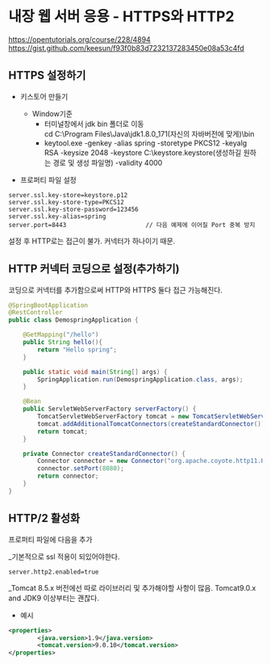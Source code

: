 내장 웹 서버 응용 - HTTPS와 HTTP2
===

https://opentutorials.org/course/228/4894
https://gist.github.com/keesun/f93f0b83d7232137283450e08a53c4fd

HTTPS 설정하기
---
+ 키스토어 만들기  
  - Window기준  
    - 터미널창에서 jdk bin 폴더로 이동  
      cd C:\Program Files\Java\jdk1.8.0_171(자신의 자바버전에 맞게)\bin
    - keytool.exe -genkey -alias spring -storetype PKCS12 -keyalg RSA -keysize 2048 -keystore C:\keystore\.keystore(생성하길 원하는 경로 및 생성 파일명) -validity 4000

+ 프로퍼티 파일 설정
```
server.ssl.key-store=keystore.p12
server.ssl.key-store-type=PKCS12
server.ssl.key-store-password=123456
server.ssl.key-alias=spring
server.port=8443                      // 다음 예제에 이어질 Port 중복 방지
```

설정 후 HTTP로는 접근이 불가. 커넥터가 하나이기 때문. 

HTTP 커넥터 코딩으로 설정(추가하기)
---
코딩으로 커넥터를 추가함으로써 HTTP와 HTTPS 둘다 접근 가능해진다.  

```java
@SpringBootApplication
@RestController
public class DemospringApplication {

    @GetMapping("/hello")
    public String hello(){
        return "Hello spring";
    }

    public static void main(String[] args) {
        SpringApplication.run(DemospringApplication.class, args);
    }

    @Bean
    public ServletWebServerFactory serverFactory() {
        TomcatServletWebServerFactory tomcat = new TomcatServletWebServerFactory();
        tomcat.addAdditionalTomcatConnectors(createStandardConnector());
        return tomcat;
    }

    private Connector createStandardConnector() {
        Connector connector = new Connector("org.apache.coyote.http11.Http11NioProtocol");
        connector.setPort(8080);
        return connector;
    }
}
```  

HTTP/2 활성화
---
프로퍼티 파일에 다음을 추가  

_기본적으로 ssl 적용이 되있어야한다.  

```
server.http2.enabled=true
```
_Tomcat 8.5.x 버전에선 따로 라이브러리 및 추가해야할 사항이 많음. Tomcat9.0.x and JDK9 이상부터는 괜찮다.

+ 예시
```xml
<properties>
        <java.version>1.9</java.version>
        <tomcat.version>9.0.10</tomcat.version>
</properties>
```
